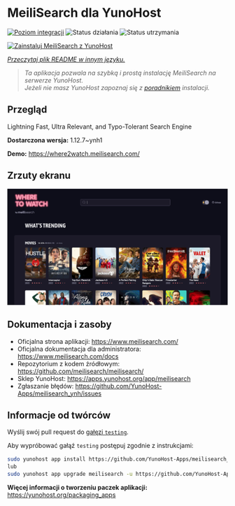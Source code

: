 <!--
To README zostało automatycznie wygenerowane przez <https://github.com/YunoHost/apps/tree/master/tools/readme_generator>
Nie powinno być ono edytowane ręcznie.
-->

# MeiliSearch dla YunoHost

[![Poziom integracji](https://apps.yunohost.org/badge/integration/meilisearch)](https://ci-apps.yunohost.org/ci/apps/meilisearch/)
![Status działania](https://apps.yunohost.org/badge/state/meilisearch)
![Status utrzymania](https://apps.yunohost.org/badge/maintained/meilisearch)

[![Zainstaluj MeiliSearch z YunoHost](https://install-app.yunohost.org/install-with-yunohost.svg)](https://install-app.yunohost.org/?app=meilisearch)

*[Przeczytaj plik README w innym języku.](./ALL_README.md)*

> *Ta aplikacja pozwala na szybką i prostą instalację MeiliSearch na serwerze YunoHost.*  
> *Jeżeli nie masz YunoHost zapoznaj się z [poradnikiem](https://yunohost.org/install) instalacji.*

## Przegląd

Lightning Fast, Ultra Relevant, and Typo-Tolerant Search Engine


**Dostarczona wersja:** 1.12.7~ynh1

**Demo:** <https://where2watch.meilisearch.com/>

## Zrzuty ekranu

![Zrzut ekranu z MeiliSearch](./doc/screenshots/meilisearch.png)

## Dokumentacja i zasoby

- Oficjalna strona aplikacji: <https://www.meilisearch.com/>
- Oficjalna dokumentacja dla administratora: <https://www.meilisearch.com/docs>
- Repozytorium z kodem źródłowym: <https://github.com/meilisearch/meilisearch/>
- Sklep YunoHost: <https://apps.yunohost.org/app/meilisearch>
- Zgłaszanie błędów: <https://github.com/YunoHost-Apps/meilisearch_ynh/issues>

## Informacje od twórców

Wyślij swój pull request do [gałęzi `testing`](https://github.com/YunoHost-Apps/meilisearch_ynh/tree/testing).

Aby wypróbować gałąź `testing` postępuj zgodnie z instrukcjami:

```bash
sudo yunohost app install https://github.com/YunoHost-Apps/meilisearch_ynh/tree/testing --debug
lub
sudo yunohost app upgrade meilisearch -u https://github.com/YunoHost-Apps/meilisearch_ynh/tree/testing --debug
```

**Więcej informacji o tworzeniu paczek aplikacji:** <https://yunohost.org/packaging_apps>
